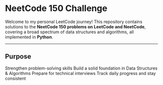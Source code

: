 # NeetCode 150 Challenge

Welcome to my personal LeetCode journey! 
This repository contains solutions to the **NeetCode 150 problems on LeetCode and NeetCode**, covering a broad spectrum of data structures and algorithms, all implemented in **Python**.

---

## Purpose

Strengthen problem-solving skills
Build a solid foundation in Data Structures & Algorithms
Prepare for technical interviews
Track daily progress and stay consistent


